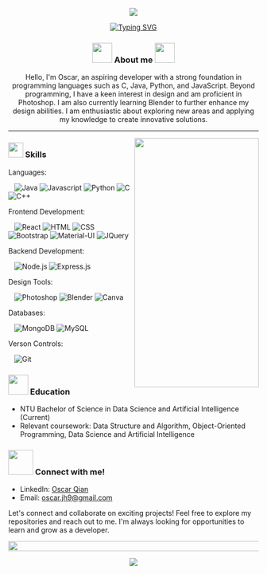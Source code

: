 <p align=center><img src="https://user-images.githubusercontent.com/91544028/253807698-eec0f37c-0104-4581-beac-18deffa75646.png"></p>
<div align=center>
  <a href="https://git.io/typing-svg"><img src="https://readme-typing-svg.demolab.com?font=Fira+Code&weight=200&pause=1000&center=true&width=435&lines=Welcome!" alt="Typing SVG" /></a>
</div>

<!-- About me section -->
<div>
  <h3 align=center>
    <img src="https://user-images.githubusercontent.com/63050133/156777293-72a6e681-2582-4a9d-ad92-09d1181d47c7.gif" width=40px height=40px> 
    About me
    <img src="https://user-images.githubusercontent.com/63050133/156777293-72a6e681-2582-4a9d-ad92-09d1181d47c7.gif" width=40px height=40px>
  </h3>
  <p align=center>
    Hello, I'm Oscar, an aspiring developer with a strong foundation in programming languages such as C, Java, Python, and JavaScript. Beyond programming, I have a keen interest in design and am proficient in Photoshop. I       am also currently learning Blender to further enhance my design abilities. I am enthusiastic about exploring new areas and applying my knowledge to create innovative solutions. 
  </p>
</div>

---
<img align=right src="https://user-images.githubusercontent.com/91544028/253811969-627ff55c-0767-4004-897b-b4f1599ff8df.gif" marginTop=200px height=500px width=250px>
<!-- Skills section -->
<div>
  <h3>
    <img src="https://camo.githubusercontent.com/beb64ff21c883e318e4f5db5231c2ba4175705bea1c9249e82a41ab375db4f75/68747470733a2f2f6d65646961322e67697068792e636f6d2f6d656469612f51737347456d706b79454f684243623765312f67697068792e6769663f6369643d656366303565343761306e336769316266716e74716d6f62386739616964316f796a327772336473336d67373030626c267269643d67697068792e676966" width=30px height=30px>  
     Skills
  </h3>
  <p>Languages: </p>&nbsp;&nbsp;
    <img src="http://img.shields.io/badge/-Java-e8892f?style=flat-square&logo=java&logoColor=white" alt="Java">
    <img src="http://img.shields.io/badge/-Javascript-fcd400?style=flat-square&logo=javascript&logoColor=black" alt="Javascript">
    <img src="http://img.shields.io/badge/-Python-346e9e?style=flat-square&logo=python&logoColor=white" alt="Python">
    <img src="https://img.shields.io/badge/C-00599C?style=flat-square&logo=c&logoColor=white" alt="C">
    <img src="https://img.shields.io/badge/C%2B%2B-00599C?style=flat-square&logo=c%2B%2B&logoColor=white" alt="C++">
  <p>Frontend Development: </p>&nbsp;&nbsp;
    <img src="https://img.shields.io/badge/React-20232A?style=flat-square&logo=react&logoColor=61DAFB" alt="React">
    <img src="http://img.shields.io/badge/-Html-e24c27?style=flat-square&logo=html5&logoColor=white" alt="HTML">
    <img src="http://img.shields.io/badge/-Css-2a65f1?style=flat-square&logo=css3&logoColor=white" alt="CSS">
    <img src="https://img.shields.io/badge/Bootstrap-563D7C?style=flat-square&logo=bootstrap&logoColor=white" alt="Bootstrap">
    <img src="https://img.shields.io/badge/Material--UI-0081CB?style=flat-square&logo=material-ui&logoColor=white" alt="Material-UI">
    <img src="https://img.shields.io/badge/jQuery-0769AD?style=flat-square&logo=jquery&logoColor=white" alt="JQuery">
  <p>Backend Development: </p>&nbsp;&nbsp;
    <img src="https://img.shields.io/badge/Node.js-43853D?style=flat-square&logo=node.js&logoColor=white" alt="Node.js">
    <img src="https://img.shields.io/badge/Express.js-404D59?style=flat-square" alt="Express.js">
  <p>Design Tools: </p>&nbsp;&nbsp;
    <img src="https://img.shields.io/badge/Adobe%20Photoshop-31A8FF?style=flat-square&logo=Adobe%20Photoshop&logoColor=black" alt="Photoshop">
    <img src="https://img.shields.io/badge/blender-%23F5792A.svg?style=flat-square&logo=blender&logoColor=white" alt="Blender">
    <img src="https://img.shields.io/badge/Canva-%2300C4CC.svg?&style=flat-square&logo=Canva&logoColor=white" alt="Canva">
  <p>Databases: </p>&nbsp;&nbsp;
    <img src="https://img.shields.io/badge/MongoDB-4EA94B?style=flat-square&logo=mongodb&logoColor=white" alt="MongoDB">
    <img src="https://img.shields.io/badge/MySQL-00000F?style=flat-square&logo=mysql&logoColor=white" alt="MySQL">
  <p>Verson Controls: </p>&nbsp;&nbsp;
    <img src="https://img.shields.io/badge/GIT-E44C30?style=flat-square&logo=git&logoColor=white" alt="Git">
</div>

<!-- Education section -->
<div>
  <h3><img src="https://user-images.githubusercontent.com/91544028/253814269-9c8eff65-6f72-424a-939c-e2baefe74ac7.gif" width=40px height=40px> Education</h3>
  <ul>
    <li>NTU Bachelor of Science in Data Science and Artificial Intelligence (Current)</li>
    <li>Relevant coursework: Data Structure and Algorithm, Object-Oriented Programming, Data Science and Artificial Intelligence</li>
  </ul>
</div>

<!-- Contact me section -->
<div>
  <h3><img src='https://raw.githubusercontent.com/ShahriarShafin/ShahriarShafin/main/Assets/handshake.gif' width="50px"> Connect with me!</h3>
  <ul>
    <li>LinkedIn: <a href="www.linkedin.com/in/oscarqian">Oscar Qian</a></li>
    <li>Email: <a href="oscar.jh9@gmail.com">oscar.jh9@gmail.com</a></li>
  </ul>
  <p>Let's connect and collaborate on exciting projects! Feel free to explore my repositories and reach out to me. I'm always looking for opportunities to learn and grow as a developer.</p>
</div>

<!-- Github stats section -->
<img src="https://i.imgur.com/dBaSKWF.gif" height="20" width="1000">
<p align=center><img src="https://github-readme-stats.vercel.app/api?username=oscarqjh&show_icons=true&theme=tokyonight"></p>
<!--
**oscarqjh/oscarqjh** is a ✨ _special_ ✨ repository because its `README.md` (this file) appears on your GitHub profile.

Here are some ideas to get you started:

- 🔭 I’m currently working on ...
- 🌱 I’m currently learning ...
- 👯 I’m looking to collaborate on ...
- 🤔 I’m looking for help with ...
- 💬 Ask me about ...
- 📫 How to reach me: ...
- 😄 Pronouns: ...
- ⚡ Fun fact: ...
-->
